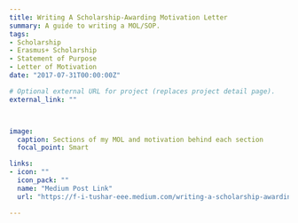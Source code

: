 ```yaml
---
title: Writing A Scholarship-Awarding Motivation Letter
summary: A guide to writing a MOL/SOP.
tags:
- Scholarship
- Erasmus+ Scholarship
- Statement of Purpose
- Letter of Motivation
date: "2017-07-31T00:00:00Z"

# Optional external URL for project (replaces project detail page).
external_link: ""



image:
  caption: Sections of my MOL and motivation behind each section
  focal_point: Smart

links:
- icon: ""
  icon_pack: ""
  name: "Medium Post Link"
  url: "https://f-i-tushar-eee.medium.com/writing-a-scholarship-awarding-motivation-letter-9337c56895f5"

---
```

